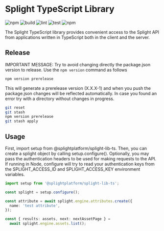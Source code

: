 # Splight TypeScript Library

![npm](https://img.shields.io/npm/v/@splightplatform/splight-lib-ts)
![build](https://github.com/splightplatform/splight-lib-ts/actions/workflows/build.yml/badge.svg 'build')
![lint](https://github.com/splightplatform/splight-lib-ts/actions/workflows/lint.yml/badge.svg 'lint')
![test](https://github.com/splightplatform/splight-lib-ts/actions/workflows/test.yml/badge.svg 'test')
![npm](https://img.shields.io/npm/dw/@splightplatform/splight-lib-ts)

The Splight TypeScript library provides convenient access to the Splight API from applications written in TypeScript both in the client and the server.

## Release

IMPORTANT MESSAGE: Try to avoid changing directly the package.json version to release. Use the `npm version` command as follows

```sh
npm version prerelease
```

This will generate a prerelease version (X.X.X-1) and when you push the package.json changes will be reflected automatically. In case you found an error try with a directory without changes in progress.

```sh
git reset
git stash
npm version prerelease
git stash apply
```

## Usage

First, import setup from @splightplatform/splight-lib-ts. Then, you can create a splight object by calling setup.configure(). Optionally, you may pass the authentication headers to be used for making requests to the API. If running in Node, configure will try to read your authentication keys from the SPLIGHT_ACCESS_ID and SPLIGHT_ACCESS_KEY environment variables.

```typescript
import setup from '@splightplatform/splight-lib-ts';

const splight = setup.configure();

const attribute = await splight.engine.attributes.create({
  name: 'test attribute',
});

const { results: assets, next: nextAssetPage } =
  await splight.engine.assets.list();
```
